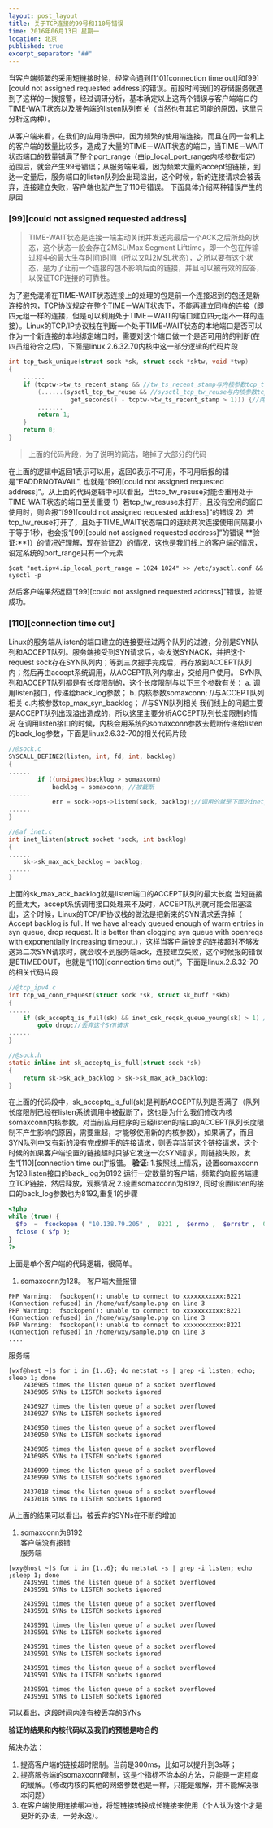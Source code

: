 ```yaml
---
layout: post_layout
title: 关于TCP连接的99号和110号错误
time: 2016年06月13日 星期一
location: 北京
published: true
excerpt_separator: "##"
---
```



   当客户端频繁的采用短链接时候，经常会遇到\[110][connection time out]和\[99][could not assigned requested address]的错误。前段时间我们的存储服务就遇到了这样的一拨报警，经过调研分析，基本确定以上这两个错误与客户端端口的TIME-WAIT状态以及服务端的listen队列有关（当然也有其它可能的原因，这里只分析这两种）。    
     
   从客户端来看，在我们的应用场景中，因为频繁的使用端连接，而且在同一台机上的客户端的数量比较多，造成了大量的TIME－WAIT状态的端口，当TIME－WAIT状态端口的数量铺满了整个port_range（由ip_local_port_range内核参数指定）范围后，就会产生99号错误；从服务端来看，因为频繁大量的accept短链接，到达一定量后，服务端口的listen队列会出现溢出，这个时候，新的连接请求会被丢弃，连接建立失败，客户端也就产生了110号错误。
    下面具体介绍两种错误产生的原因
    
### \[99][could not assigned requested address]
>TIME-WAIT状态是连接一端主动关闭并发送完最后一个ACK之后所处的状态，这个状态一般会存在2MSL(Max Segment Lifttime，即一个包在传输过程中的最大生存时间)时间（所以又叫2MSL状态），之所以要有这个状态，是为了让前一个连接的包不影响后面的链接，并且可以被有效的应答，以保证TCP连接的可靠性。

为了避免混淆在TIME-WAIT状态连接上的处理的包是前一个连接迟到的包还是新连接的包，TCP协议规定在整个TIME－WAIT状态下，不能再建立同样的连接（即四元组一样的连接，但是可以利用处于TIME－WAIT的端口建立四元组不一样的连接）。Linux的TCP/IP协议栈在判断一个处于TIME-WAIT状态的本地端口是否可以作为一个新连接的本地绑定端口时，需要对这个端口做一个是否可用的的判断(在四员组符合之后)，下面是linux.2.6.32.70内核中这一部分逻辑的代码片段

``` c
int tcp_twsk_unique(struct sock *sk, struct sock *sktw, void *twp)
{
    ......
    if (tcptw->tw_ts_recent_stamp && //tw_ts_recent_stamp与内核参数tcp_timestamps相关
        (......(sysctl_tcp_tw_reuse && //sysctl_tcp_tw_reuse与内核参数tcp_tw_reuse相关
                 get_seconds() - tcptw->tw_ts_recent_stamp > 1))) {//两次连接的时间差要大于1秒
        .......
        return 1;
    }
    return 0;
}
```

>上面的代码片段，为了说明的简洁，略掉了大部分的代码

在上面的逻辑中返回1表示可以用，返回0表示不可用，不可用后报的错是"EADDRNOTAVAIL", 也就是“\[99][could not assigned requested address]”。从上面的代码逻辑中可以看出，当tcp_tw_resuse对能否重用处于TIME-WAIT状态的端口至关重要
1）若tcp_tw_resuse未打开，且没有空闲的窗口使用时，则会报“\[99][could not assigned requested address]”的错误
2）若tcp_tw_reuse打开了，且处于TIME_WAIT状态端口的连续两次连接使用间隔要小于等于1秒，也会报“\[99][could not assigned requested address]”的错误
**验证:**1）的情况好理解，现在验证2）的情况，这也是我们线上的客户端的情况，设定系统的port_range只有一个元素

```shell
$cat "net.ipv4.ip_local_port_range = 1024 1024" >> /etc/sysctl.conf && sysctl -p
```

然后客户端果然返回"\[99][could not assigned requested address]"错误，验证成功。

### \[110][connection time out]
   Linux的服务端从listen的端口建立的连接要经过两个队列的过渡，分别是SYN队列和ACCEPT队列。服务端接受到SYN请求后，会发送SYNACK，并把这个request sock存在SYN队列内；等到三次握手完成后，再存放到ACCEPT队列内；然后再由accept系统调用，从ACCEPT队列内拿出，交给用户使用。
   SYN队列和ACCEPT队列都是有长度限制的，这个长度限制与以下三个参数有关：
   a. 调用listen接口，传递给back_log参数；
   b. 内核参数somaxconn;  //与ACCEPT队列相关
   c.内核参数tcp_max_syn_backlog； //与SYN队列相关
   我们线上的问题主要是ACCEPT队列出现溢出造成的，所以这里主要分析ACCEPT队列长度限制的情况
在调用listen接口的时候，内核会用系统的somaxconn参数去截断传递给listen的back_log参数，下面是linux2.6.32-70的相关代码片段

```c
//@sock.c
SYSCALL_DEFINE2(listen, int, fd, int, backlog)
{
......
        if ((unsigned)backlog > somaxconn)
            backlog = somaxconn; //被截断
......
            err = sock->ops->listen(sock, backlog);//调用的就是下面的inet_listen函数
......
}

//@af_inet.c
int inet_listen(struct socket *sock, int backlog)
{
......
    sk->sk_max_ack_backlog = backlog;
......
}
```

上面的sk_max_ack_backlog就是listen端口的ACCEPT队列的最大长度
当短链接的量太大，accept系统调用接口处理来不及时，ACCEPT队列就可能会阻塞溢出，这个时候，Linux的TCP/IP协议栈的做法是把新来的SYN请求丢弃掉（ Accept backlog is full. If we have already queued enough of warm entries in syn queue, drop request. It is better than clogging syn queue with openreqs with exponentially increasing timeout.），这样当客户端设定的连接超时不够发送第二次SYN请求时，就会收不到服务端ack，连接建立失败，这个时候报的错误是ETIMEDOUT，也就是“\[110][connection time out]“。下面是linux.2.6.32-70的相关代码片段

```c
//@tcp_ipv4.c
int tcp_v4_conn_request(struct sock *sk, struct sk_buff *skb)
{
......
    if (sk_acceptq_is_full(sk) && inet_csk_reqsk_queue_young(sk) > 1) //inet_csk_reqsk_queue_young(sk) 表示SYN队列中还没有握手完成的请求数，也就是young request sock的数量
        goto drop;//丢弃这个SYN请求
......
}

//@sock.h
static inline int sk_acceptq_is_full(struct sock *sk)
{
	return sk->sk_ack_backlog > sk->sk_max_ack_backlog;
}
```

在上面的代码段中，sk_acceptq_is_full(sk)是判断ACCEPT队列是否满了（队列长度限制已经在listen系统调用中被截断了，这也是为什么我们修改内核somaxconn内核参数，对当前应用程序的已经listen的端口的ACCEPT队列长度限制不产生影响的原因，需要重起，才能够使用新的内核参数），如果满了，而且SYN队列中又有新的没有完成握手的连接请求，则丢弃当前这个链接请求，这个时候的如果客户端设置的链接超时只够它发送一次SYN请求，则链接失败，发生“[110][connection time out]“报错。
**验证**:
1.按照线上情况，设置somaxconn为128,listen接口的back_log为8192 运行一定数量的客户端，频繁的向服务端建立TCP链接，然后释放，观察情况
2.设置somaxconn为8192, 同时设置listen的接口的back_log参数也为8192,重复1的步骤

```php
<?php
while (true) {
  $fp  =  fsockopen ( "10.138.79.205" ,  8221 ,  $errno ,  $errstr ,  0.5 );
  fclose ( $fp );
}
?>
```

上面是单个客户端的代码逻辑，很简单。
1. somaxconn为128。
   客户端大量报错
   
```
PHP Warning:  fsockopen(): unable to connect to xxxxxxxxxxx:8221 (Connection refused) in /home/wxf/sample.php on line 3
PHP Warning:  fsockopen(): unable to connect to xxxxxxxxxxx:8221 (Connection refused) in /home/wxy/sample.php on line 3
PHP Warning:  fsockopen(): unable to connect to xxxxxxxxxxx:8221 (Connection refused) in /home/wxy/sample.php on line 3
....
```

 服务端
 
```shell
[wxf@host ~]$ for i in {1..6}; do netstat -s | grep -i listen; echo; sleep 1; done
    2436905 times the listen queue of a socket overflowed
    2436905 SYNs to LISTEN sockets ignored

    2436927 times the listen queue of a socket overflowed
    2436927 SYNs to LISTEN sockets ignored

    2436950 times the listen queue of a socket overflowed
    2436950 SYNs to LISTEN sockets ignored

    2436985 times the listen queue of a socket overflowed
    2436985 SYNs to LISTEN sockets ignored

    2436999 times the listen queue of a socket overflowed
    2436999 SYNs to LISTEN sockets ignored

    2437018 times the listen queue of a socket overflowed
    2437018 SYNs to LISTEN sockets ignored
```

从上面的结果可以看出，被丢弃的SYNs在不断的增加  
1. somaxconn为8192  
   客户端没有报错  
   服务端
   
```shell
[wxy@host ~]$ for i in {1..6}; do netstat -s | grep -i listen; echo ;sleep 1; done
    2439591 times the listen queue of a socket overflowed
    2439591 SYNs to LISTEN sockets ignored

    2439591 times the listen queue of a socket overflowed
    2439591 SYNs to LISTEN sockets ignored

    2439591 times the listen queue of a socket overflowed
    2439591 SYNs to LISTEN sockets ignored

    2439591 times the listen queue of a socket overflowed
    2439591 SYNs to LISTEN sockets ignored

    2439591 times the listen queue of a socket overflowed
    2439591 SYNs to LISTEN sockets ignored

    2439591 times the listen queue of a socket overflowed
    2439591 SYNs to LISTEN sockets ignored
```

可以看出，这段时间内没有被丢弃的SYNs

**验证的结果和内核代码以及我们的预想是吻合的**

解决办法：
1. 提高客户端的链接超时限制。当前是300ms，比如可以提升到3s等；
2. 提高服务端的somaxconn限制，这是个指标不治本的方法，只能是一定程度的缓解。（修改内核的其他的网络参数也是一样，只能是缓解，并不能解决根本问题）
3. 在客户端使用连接缓冲池，将短链接转换成长链接来使用（个人认为这个才是更好的办法，一劳永逸）。
